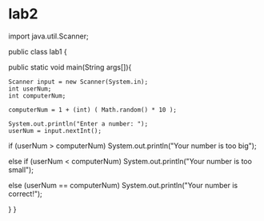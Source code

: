 # lab2

import java.util.Scanner;

public class lab1 { 
  
  public static void main(String args[]){

    Scanner input = new Scanner(System.in);
    int userNum;
    int computerNum;
    
    computerNum = 1 + (int) ( Math.random() * 10 );
    
    System.out.println("Enter a number: ");
    userNum = input.nextInt();
    
  if (userNum > computerNum)
    System.out.println("Your number is too big");
    
  else if (userNum < computerNum)
    System.out.println("Your number is too small");
    
  else (userNum == computerNum)
    System.out.println("Your number is correct!");

    
}
}
